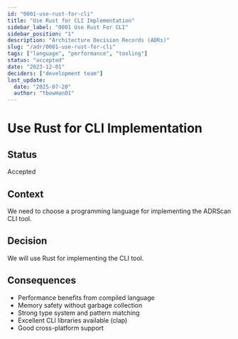 ```yaml
---
id: "0001-use-rust-for-cli"
title: "Use Rust for CLI Implementation"
sidebar_label: "0001 Use Rust For CLI"
sidebar_position: "1"
description: "Architecture Decision Records (ADRs)"
slug: "/adr/0001-use-rust-for-cli"
tags: ["language", "performance", "tooling"]
status: "accepted"
date: "2023-12-01"
deciders: ["development team"]
last_update:
  date: "2025-07-20"
  author: "tbowman01"
---
```



# Use Rust for CLI Implementation

## Status

Accepted

## Context

We need to choose a programming language for implementing the ADRScan CLI tool.

## Decision

We will use Rust for implementing the CLI tool.

## Consequences

- Performance benefits from compiled language
- Memory safety without garbage collection
- Strong type system and pattern matching
- Excellent CLI libraries available (clap)
- Good cross-platform support
